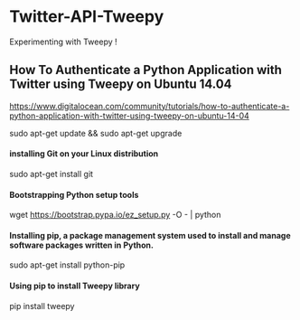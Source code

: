 # Twitter-API-Tweepy
Experimenting with Tweepy !

## How To Authenticate a Python Application with Twitter using Tweepy on Ubuntu 14.04
https://www.digitalocean.com/community/tutorials/how-to-authenticate-a-python-application-with-twitter-using-tweepy-on-ubuntu-14-04

sudo apt-get update && sudo apt-get upgrade

#### installing Git on your Linux distribution
sudo apt-get install git

#### Bootstrapping Python setup tools
wget https://bootstrap.pypa.io/ez_setup.py -O - | python

#### Installing pip, a package management system used to install and manage software packages written in Python.
sudo apt-get install python-pip

#### Using pip to install Tweepy library 
pip install tweepy
